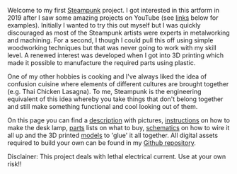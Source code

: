 Welcome to my first [Steampunk](https://en.wikipedia.org/wiki/Steampunk)
project. I got interested in this artform in 2019 after I saw some amazing
projects on YouTube (see [links](#links) below for examples). Initially
I wanted to try this out myself but I was quickly discouraged as most of
the Steampunk artists were experts in metalworking and machining. For a
second, I though I could pull this off using simple woodworking techniques
but that was never going to work with my skill level.
A renewed interest was developed when I got into 3D printing which made it
possible to manufacture the required parts using plastic.

One of my other hobbies is cooking and I've always liked the idea of
confusion cuisine where elements of different cultures are brought
together (e.g. Thai Chicken Lasagna). To me, Steampunk is the engineering
equivalent of this idea whereby you take things that don't belong together
and still make something functional and cool looking out of them.

On this page you can find a [description](#description) with pictures,
[instructions](#instructions) on how to make the desk lamp, [parts](#parts)
lists on what to buy, [schematics](#schematic) on how to wire it all up and
the 3D printed [models](#models) to 'glue' it all together. All digital
assets required to build your own can be found in my
[Github repository](https://github.com/goossens/DeskLight).

Disclainer: This project deals with lethal electrical current.
Use at your own risk!!
